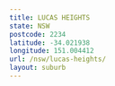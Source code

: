 ```yaml
---
title: LUCAS HEIGHTS
state: NSW
postcode: 2234
latitude: -34.021938
longitude: 151.004412
url: /nsw/lucas-heights/
layout: suburb
---
```

